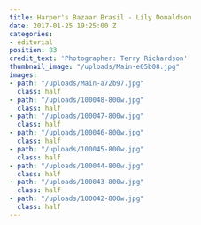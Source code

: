 ```yaml
---
title: Harper's Bazaar Brasil - Lily Donaldson
date: 2017-01-25 19:25:00 Z
categories:
- editorial
position: 83
credit_text: 'Photographer: Terry Richardson'
thumbnail_image: "/uploads/Main-e05b08.jpg"
images:
- path: "/uploads/Main-a72b97.jpg"
  class: half
- path: "/uploads/100048-800w.jpg"
  class: half
- path: "/uploads/100047-800w.jpg"
  class: half
- path: "/uploads/100046-800w.jpg"
  class: half
- path: "/uploads/100045-800w.jpg"
  class: half
- path: "/uploads/100044-800w.jpg"
  class: half
- path: "/uploads/100043-800w.jpg"
  class: half
- path: "/uploads/100042-800w.jpg"
  class: half
---
```


